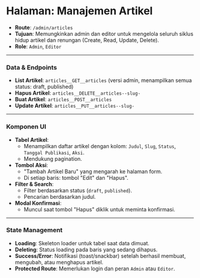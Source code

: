 # Halaman: Manajemen Artikel

- **Route**: `/admin/articles`
- **Tujuan**: Memungkinkan admin dan editor untuk mengelola seluruh siklus hidup artikel dan renungan (Create, Read, Update, Delete).
- **Role**: `Admin`, `Editor`

---

### Data & Endpoints

- **List Artikel**: `articles__GET__articles` (versi admin, menampilkan semua status: draft, published)
- **Hapus Artikel**: `articles__DELETE__articles--slug-`
- **Buat Artikel**: `articles__POST__articles`
- **Update Artikel**: `articles__PUT__articles--slug-`

---

### Komponen UI

- **Tabel Artikel**:
  - Menampilkan daftar artikel dengan kolom: `Judul`, `Slug`, `Status`, `Tanggal Publikasi`, `Aksi`.
  - Mendukung pagination.
- **Tombol Aksi**:
  - "Tambah Artikel Baru" yang mengarah ke halaman form.
  - Di setiap baris: tombol "Edit" dan "Hapus".
- **Filter & Search**:
  - Filter berdasarkan status (`draft`, `published`).
  - Pencarian berdasarkan judul.
- **Modal Konfirmasi**:
  - Muncul saat tombol "Hapus" diklik untuk meminta konfirmasi.

---

### State Management

- **Loading**: Skeleton loader untuk tabel saat data dimuat.
- **Deleting**: Status loading pada baris yang sedang dihapus.
- **Success/Error**: Notifikasi (toast/snackbar) setelah berhasil membuat, mengubah, atau menghapus artikel.
- **Protected Route**: Memerlukan login dan peran `Admin` atau `Editor`.

